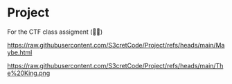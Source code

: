 # Project
For the CTF class assigment (🤫🤫)

https://raw.githubusercontent.com/S3cretCode/Project/refs/heads/main/Maybe.html

https://raw.githubusercontent.com/S3cretCode/Project/refs/heads/main/The%20King.png
